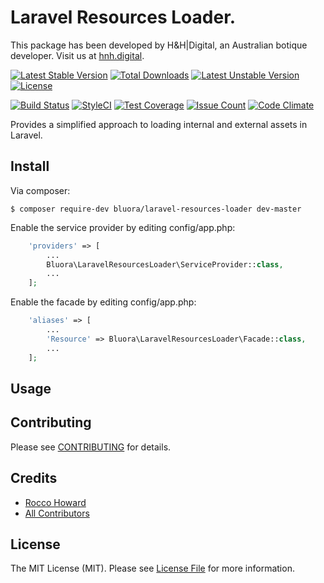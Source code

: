 # Laravel Resources Loader.

This package has been developed by H&H|Digital, an Australian botique developer. Visit us at [hnh.digital](http://hnh.digital).

[![Latest Stable Version](https://poser.pugx.org/bluora/laravel-resources-loader/v/stable.svg)](https://packagist.org/packages/bluora/laravel-resources-loader) [![Total Downloads](https://poser.pugx.org/bluora/laravel-resources-loader/downloads.svg)](https://packagist.org/packages/bluora/laravel-resources-loader) [![Latest Unstable Version](https://poser.pugx.org/bluora/laravel-resources-loader/v/unstable.svg)](https://packagist.org/packages/bluora/laravel-resources-loader) [![License](https://poser.pugx.org/bluora/laravel-resources-loader/license.svg)](https://packagist.org/packages/bluora/laravel-resources-loader)

[![Build Status](https://travis-ci.org/bluora/laravel-resources-loader.svg?branch=master)](https://travis-ci.org/bluora/laravel-resources-loader) [![StyleCI](https://styleci.io/repos/x/shield?branch=master)](https://styleci.io/repos/x) [![Test Coverage](https://codeclimate.com/github/bluora/laravel-resources-loader/badges/coverage.svg)](https://codeclimate.com/github/bluora/laravel-resources-loader/coverage) [![Issue Count](https://codeclimate.com/github/bluora/laravel-resources-loader/badges/issue_count.svg)](https://codeclimate.com/github/bluora/laravel-resources-loader) [![Code Climate](https://codeclimate.com/github/bluora/laravel-resources-loader/badges/gpa.svg)](https://codeclimate.com/github/bluora/laravel-resources-loader) 

Provides a simplified approach to loading internal and external assets in Laravel.

## Install

Via composer:

`$ composer require-dev bluora/laravel-resources-loader dev-master`

Enable the service provider by editing config/app.php:

```php
    'providers' => [
        ...
        Bluora\LaravelResourcesLoader\ServiceProvider::class,
        ...
    ];
```

Enable the facade by editing config/app.php:

```php
    'aliases' => [
        ...
        'Resource' => Bluora\LaravelResourcesLoader\Facade::class,
        ...
    ];
```

## Usage



## Contributing

Please see [CONTRIBUTING](https://github.com/bluora/laravel-resources-loader/blob/master/CONTRIBUTING.md) for details.

## Credits

* [Rocco Howard](https://github.com/therocis)
* [All Contributors](https://github.com/bluora/laravel-resources-loader/contributors)

## License

The MIT License (MIT). Please see [License File](https://github.com/bluora/laravel-resources-loader/blob/master/LICENSE) for more information.
